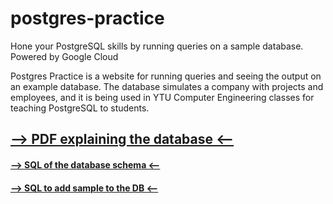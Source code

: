 # postgres-practice
Hone your PostgreSQL skills by running queries on a sample database. Powered by Google Cloud

Postgres Practice is a website for running queries and seeing the output on an example database. The database simulates a company with projects and employees, and it is being used in YTU Computer Engineering classes for teaching PostgreSQL to students.

## [--> PDF explaining the database <--](database-summary.pdf)
#### [--> SQL of the database schema <--](database-schema.sql)
#### [--> SQL to add sample to the DB <--](database-data.sql)






